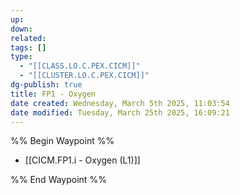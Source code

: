 ```yaml
---
up: 
down: 
related: 
tags: []
type:
  - "[[CLASS.LO.C.PEX.CICM]]"
  - "[[CLUSTER.LO.C.PEX.CICM]]"
dg-publish: true
title: FP1 - Oxygen
date created: Wednesday, March 5th 2025, 11:03:54
date modified: Tuesday, March 25th 2025, 16:09:21
---
```


%% Begin Waypoint %%

- [[CICM.FP1.i - Oxygen (L1)]]

%% End Waypoint %%
